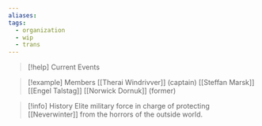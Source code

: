 ```yaml
---
aliases: 
tags:
  - organization
  - wip
  - trans
---
```

>[!help] Current Events

>[!example] Members
>[[Therai Windrivver]] (captain)
>[[Steffan Marsk]]
>[[Engel Talstag]]
>[[Norwick Dornuk]] (former)

>[!info] History
>Elite military force in charge of protecting [[Neverwinter]] from the horrors of the outside world.
